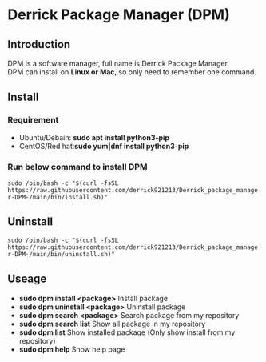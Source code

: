 # Derrick Package Manager (DPM)

## Introduction

DPM is a software manager, full name is Derrick Package Manager.  
DPM can install on **Linux or Mac**, so only need to remember one command.

## Install

### Requirement

- Ubuntu/Debain: **sudo apt install python3-pip**
- CentOS/Red hat:**sudo yum|dnf install python3-pip**

### Run below command to install DPM

`sudo /bin/bash -c "$(curl -fsSL https://raw.githubusercontent.com/derrick921213/Derrick_package_manager-DPM-/main/bin/install.sh)"`

## Uninstall

`sudo /bin/bash -c "$(curl -fsSL https://raw.githubusercontent.com/derrick921213/Derrick_package_manager-DPM-/main/bin/uninstall.sh)"`

## Useage

- **sudo dpm install \<package\>** Install package
- **sudo dpm uninstall \<package\>** Uninstall package
- **sudo dpm search \<package\>** Search package from my repository
- **sudo dpm search list** Show all package in my repository
- **sudo dpm list** Show installed package (Only show install from my repository)
- **sudo dpm help** Show help page
